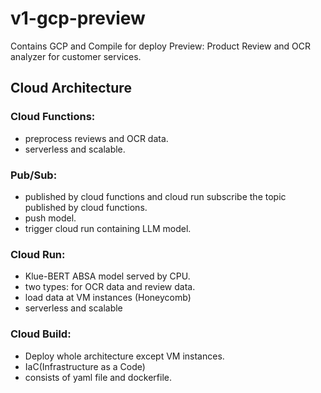 # v1-gcp-preview
Contains GCP and Compile for deploy Preview: Product Review and OCR analyzer for customer services.


## Cloud Architecture

### Cloud Functions:
- preprocess reviews and OCR data.
- serverless and scalable.

### Pub/Sub:
- published by cloud functions and cloud run subscribe the topic published by cloud functions.
- push model.
- trigger cloud run containing LLM model.

### Cloud Run:
- Klue-BERT ABSA model served by CPU.
- two types: for OCR data and review data.
- load data at VM instances (Honeycomb)
- serverless and scalable

### Cloud Build:
- Deploy whole architecture except VM instances.
- IaC(Infrastructure as a Code)
- consists of yaml file and dockerfile.
